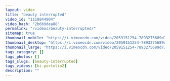 ```yaml
---
layout: video
title: "beauty interrupted"
video_id: "1118844904"
video_hash: "2b6b9dea88"
permalink: "/videos/beauty-interrupted/"
sitemap: true
thumbnail_mobile: "https://i.vimeocdn.com/video/2059151254-7893275689d7394fabc5b6fe63878510f254e99fa52c54345b1b3432100f6e4e-d_640x360?&r=pad&region=us"
thumbnail_desktop: "https://i.vimeocdn.com/video/2059151254-7893275689d7394fabc5b6fe63878510f254e99fa52c54345b1b3432100f6e4e-d_960x540?&r=pad&region=us"
thumbnail_large: "https://i.vimeocdn.com/video/2059151254-7893275689d7394fabc5b6fe63878510f254e99fa52c54345b1b3432100f6e4e-d_1280x720?&r=pad&region=us"
tags_category: []
tags_photos: []
tags_slugs: [beauty-interrupted]
tags_videos: [bi-portolio2]
description: ""
---
```

